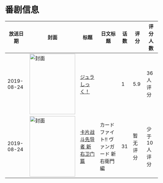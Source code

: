 # 番剧信息

|放送日期|封面|标题|日文标题|话数|评分|评分人数|
|---|---|---|---|---|---|---|
|2019-08-24|<img src="https://lain.bgm.tv/pic/cover/c/4d/82/289568_Vwpda.jpg" alt="封面" style="width:150px;height:200px;object-fit:cover;">|[ジュラしっく！](https://bangumi.tv/subject/289568)||1|5.9|36人评分|
|2019-08-24|<img src="https://lain.bgm.tv/pic/cover/c/49/de/290591_RPqfs.jpg" alt="封面" style="width:150px;height:200px;object-fit:cover;">|[卡片战斗先导者 新右卫门篇](https://bangumi.tv/subject/290591)|カードファイト!! ヴァンガード 新右衛門編|31|暂无评分|少于10人评分|

